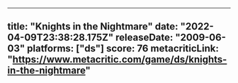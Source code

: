 
---
title: "Knights in the Nightmare"
date: "2022-04-09T23:38:28.175Z"
releaseDate: "2009-06-03"
platforms: ["ds"]
score: 76
metacriticLink: "https://www.metacritic.com/game/ds/knights-in-the-nightmare"
---
